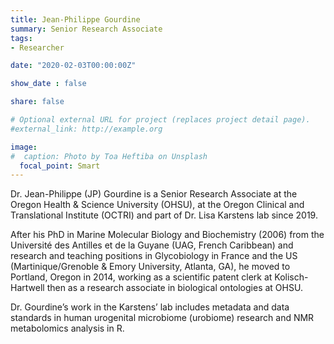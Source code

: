 ```yaml
---
title: Jean-Philippe Gourdine
summary: Senior Research Associate
tags:
- Researcher

date: "2020-02-03T00:00:00Z"

show_date : false

share: false

# Optional external URL for project (replaces project detail page).
#external_link: http://example.org

image:
#  caption: Photo by Toa Heftiba on Unsplash
  focal_point: Smart
---
```


Dr. Jean-Philippe (JP) Gourdine is a Senior Research Associate at the Oregon Health & Science University (OHSU), at the Oregon Clinical and Translational Institute (OCTRI) and part of Dr. Lisa Karstens lab since 2019.
 
After his PhD in Marine Molecular Biology and Biochemistry (2006) from the Université des Antilles et de la Guyane (UAG, French Caribbean) and research and teaching positions in Glycobiology in France and the US (Martinique/Grenoble & Emory University, Atlanta, GA), he moved to Portland, Oregon in 2014, working as a scientific patent clerk at Kolisch-Hartwell then as a research associate in biological ontologies at OHSU.
 
Dr. Gourdine’s work in the Karstens’ lab includes metadata and data standards in human urogenital microbiome (urobiome) research and NMR metabolomics analysis in R.

